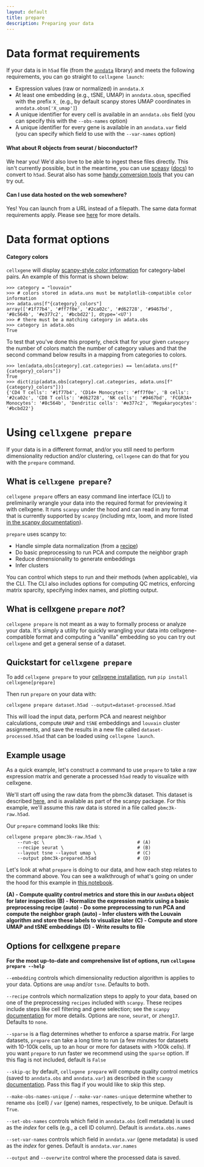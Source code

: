 ```yaml
---
layout: default
title: prepare
description: Preparing your data
---
```

# Data format requirements

If your data is in `h5ad` file (from the [`anndata`](https://anndata.readthedocs.io/en/latest/index.html) library) and meets the following requirements, you can go straight to `cellxgene launch`:

- Expression values (raw or normalized) in `anndata.X`
- At least one embedding (e.g., tSNE, UMAP) in `anndata.obsm`, specified with the prefix `X_` (e.g., by default scanpy stores UMAP coordinates in `anndata.obsm['X_umap']`)
- A unique identifier for every cell is available in an `anndata.obs` field (you can specify this with the `--obs-names` option)
- A unique identifier for every gene is available in an `anndata.var` field (you can specify which field to use with the `--var-names` option)

#### What about R objects from seurat / bioconductor!?
We hear you! We'd also love to be able to ingest these files directly. This isn't currently possible, but in the meantime, you can use [sceasy](https://bioconda.github.io/recipes/r-sceasy/README.html) ([docs](https://cellgeni.readthedocs.io/en/latest/visualisations.html)) to convert to `h5ad`. Seurat also has some [handy conversion tools](https://satijalab.org/seurat/v3.0/conversion_vignette.html) that you can try out.

#### Can I use data hosted on the web somewhere?
Yes! You can launch from a URL instead of a filepath. The same data format requirements apply. Please see [here](launch) for more details.

# Data format options

#### Category colors
`cellxgene` will display [scanpy-style color
information](https://github.com/chanzuckerberg/cellxgene/issues/1152#issue-564361541)
for category-label pairs. An example of this format is shown below:

```
>>> category = "louvain"
>>> # colors stored in adata.uns must be matplotlib-compatible color information
>>> adata.uns[f"{category}_colors"]
array(['#1f77b4', '#ff7f0e', '#2ca02c', '#d62728', '#9467bd', '#8c564b', '#e377c2', '#bcbd22'], dtype='<U7')
>>> # there must be a matching category in adata.obs
>>> category in adata.obs
True
```

To test that you've done this properly, check that for your given `category` the number of colors match the number of category values and that the second command below results in a mapping from categories to colors.

```
>>> len(adata.obs[category].cat.categories) == len(adata.uns[f"{category}_colors"])
True
>>> dict(zip(adata.obs[category].cat.categories, adata.uns[f"{category}_colors"]))
{'CD4 T cells': '#1f77b4', 'CD14+ Monocytes': '#ff7f0e', 'B cells': '#2ca02c', 'CD8 T cells': '#d62728', 'NK cells': '#9467bd', 'FCGR3A+ Monocytes': '#8c564b', 'Dendritic cells': '#e377c2', 'Megakaryocytes': '#bcbd22'}
```

# Using `cellxgene prepare`

If your data is in a different format, and/or you still need to perform dimensionality reduction and/or clustering, `cellxgene` can do that for you with the `prepare` command.

## What is `cellxgene prepare`?

`cellxgene prepare` offers an easy command line interface (CLI) to preliminarily wrangle your data into the required format for previewing it with cellxgene. It runs `scanpy` under the hood and can read in any format that is currently supported by `scanpy` (including mtx, loom, and more listed [in the scanpy documentation](https://scanpy.readthedocs.io/en/latest/api/index.html#reading)).

`prepare` uses scanpy to:

- Handle simple data normalization (from a [recipe](https://www.pydoc.io/pypi/scanpy-0.2.3/autoapi/preprocessing/recipes/index.html))
- Do basic preprocessing to run PCA and compute the neighbor graph
- Reduce dimensionality to generate embeddings
- Infer clusters

You can control which steps to run and their methods (when applicable), via the CLI. The CLI also includes options for computing QC metrics, enforcing matrix sparcity, specifying index names, and plotting output.

## What is cellxgene `prepare` _not_?

`cellxgene prepare` is not meant as a way to formally process or analyze your data. It's simply a utility for quickly wrangling your data into cellxgene-compatible format and computing a "vanilla" embedding so you can try out `cellxgene` and get a general sense of a dataset.

## Quickstart for `cellxgene prepare`
To add `cellxgene prepare` to your [cellxgene installation](install), run
`pip install cellxgene[prepare]`

Then run `prepare` on your data with:
```
cellxgene prepare dataset.h5ad --output=dataset-processed.h5ad
```

This will load the input data, perform PCA and nearest neighbor calculations, compute `UMAP` and `tSNE` embeddings and `louvain` cluster assignments, and save the results in a new file called `dataset-processed.h5ad` that can be loaded using `cellxgene launch`.

## Example usage

As a quick example, let's construct a command to use `prepare` to take a raw expression matrix and generate a processed `h5ad` ready to visualize with cellxgene.

We'll start off using the raw data from the pbmc3k dataset. This dataset is described [here](https://icb-scanpy.readthedocs-hosted.com/en/stable/api/scanpy.datasets.pbmc3k.html), and is available as part of the scanpy package. For this example, we'll assume this raw data is stored in a file called `pbmc3k-raw.h5ad`.

Our `prepare` command looks like this:

```
cellxgene prepare pbmc3k-raw.h5ad \
	--run-qc \                                  # (A)
	--recipe seurat \                           # (B)
	--layout tsne --layout umap \               # (C)
	--output pbmc3k-prepared.h5ad               # (D)
```

Let's look at what `prepare` is doing to our data, and how each step relates to the command above. You can see a walkthrough of what's going on under the hood for this example in [this notebook](https://github.com/chanzuckerberg/cellxgene-vignettes/blob/master/dataset-processing/pbmc3k-prepare-example.ipynb).

**(A) - Compute quality control metrics and store this in our `AnnData` object for later inspection**
**(B) - Normalize the expression matrix using a basic preprocessing recipe**
**(auto) - Do some preprocessing to run PCA and compute the neighbor graph**
**(auto) - Infer clusters with the Louvain algorithm and store these labels to visualize later**
**(C) - Compute and store UMAP and tSNE embeddings**
**(D) - Write results to file**

## Options for cellxgene `prepare`

**For the most up-to-date and comprehensive list of options, run `cellxgene prepare --help`**

`--embedding` controls which dimensionality reduction algorithm is applies to your data.
Options are `umap` and/or `tsne`. Defaults to both.

`--recipe` controls which normalization steps to apply to your data, based on one of the preprocessing `recipes` included with `scanpy`.
These recipes include steps like cell filtering and gene selection; see the `scanpy` [documentation](https://scanpy.readthedocs.io/en/latest/api/index.html#recipes) for more details.
Options are `none`, `seurat`, or `zheng17`. Defaults to `none`.

`--sparse` is a flag determines whether to enforce a sparse matrix. For large datasets, `prepare` can take a long time to run (a few minutes for datasets with 10-100k cells, up to an hour or more for datasets with >100k cells). If you want `prepare` to run faster we recommend using the `sparse` option.
If this flag is not included, default is `False`

`--skip-qc` by default, `cellxgene prepare` will compute quality control metrics (saved to `anndata.obs` and `anndata.var`) as described in the `scanpy` [documentation](https://scanpy.readthedocs.io/en/stable/api/scanpy.pp.calculate_qc_metrics.html). Pass this flag if you would like to skip this step.

`--make-obs-names-unique` / `--make-var-names-unique` determine whether to rename `obs` (cell) / `var` (gene) names, respectively, to be unique.
Default is `True`.

`--set-obs-names` controls which field in `anndata.obs` (cell metadata) is used as the _index_ for cells (e.g., a cell ID column).
Default is `anndata.obs.names`

`--set-var-names` controls which field in `anndata.var` (gene metadata) is used as the _index_ for genes.
Default is `anndata.var.names`

`--output` and `--overwrite` control where the processed data is saved.
